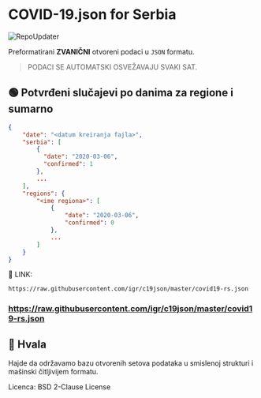 # COVID-19.json for Serbia

![RepoUpdater](https://github.com/igr/c19json/workflows/RepoUpdater/badge.svg)

Preformatirani **ZVANIČNI** otvoreni podaci u `JSON` formatu.

> PODACI SE AUTOMATSKI OSVEŽAVAJU SVAKI SAT.

## 🟢 Potvrđeni slučajevi po danima za regione i sumarno

```json
{
    "date": "<datum kreiranja fajla>",
    "serbia": [
        {
          "date": "2020-03-06",
          "confirmed": 1
        },
        ...
    ],
    "regions": {
    	"<ime regiona>": [
    		{
          		"date": "2020-03-06",
          		"confirmed": 0
        	},
        	...
    	]
	}
}

```


🔗 LINK:

```
https://raw.githubusercontent.com/igr/c19json/master/covid19-rs.json
```

### https://raw.githubusercontent.com/igr/c19json/master/covid19-rs.json


## 🙏 Hvala

Hajde da održavamo bazu otvorenih setova podataka u smislenoj strukturi i mašinski čitljivijem formatu.

Licenca: BSD 2-Clause License
